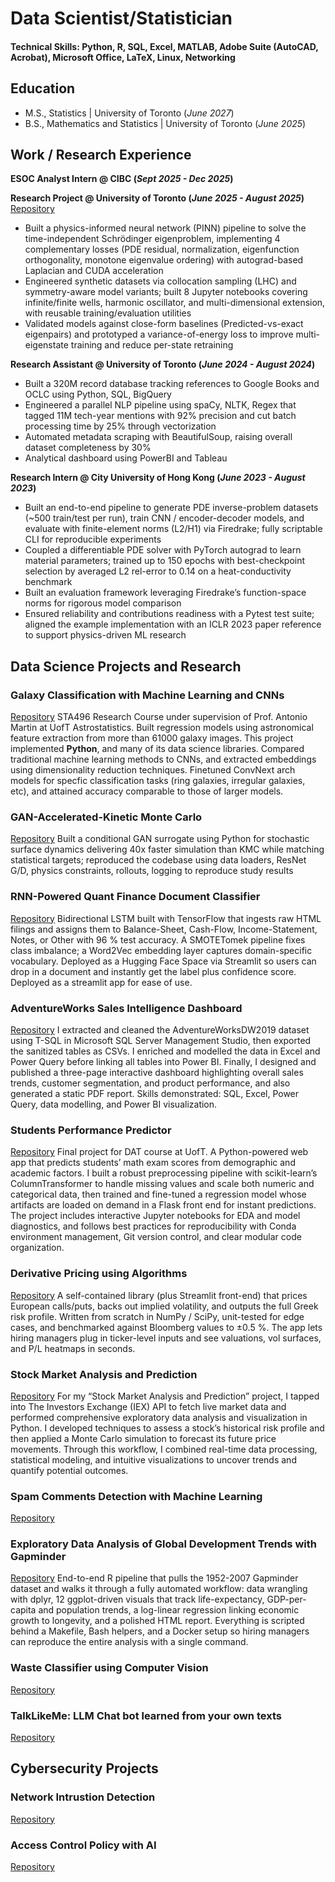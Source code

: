 # Data Scientist/Statistician

#### Technical Skills: Python, R, SQL, Excel, MATLAB, Adobe Suite (AutoCAD, Acrobat), Microsoft Office, LaTeX, Linux, Networking

## Education
- M.S., Statistics | University of Toronto (_June 2027_)
- B.S., Mathematics and Statistics | University of Toronto (_June 2025_)

## Work / Research Experience
**ESOC Analyst Intern @ CIBC (_Sept 2025 - Dec 2025_)**

**Research Project @ University of Toronto (_June 2025 - August 2025_)**
[Repository](https://github.com/WilliamKwanProgramming/RqPINN-SciML-Algorithms-for-Eigenvalue-Problems)
- Built a physics-informed neural network (PINN) pipeline to solve the time-independent Schrödinger eigenproblem, implementing 4 complementary losses (PDE residual, normalization, eigenfunction orthogonality, monotone eigenvalue ordering) with autograd-based Laplacian and CUDA acceleration
- Engineered synthetic datasets via collocation sampling (LHC) and symmetry-aware model variants; built 8 Jupyter notebooks covering infinite/finite wells, harmonic oscillator, and multi-dimensional extension, with reusable training/evaluation utilities
- Validated models against close-form baselines (Predicted-vs-exact eigenpairs) and prototyped a variance-of-energy loss to improve multi-eigenstate training and reduce per-state retraining

**Research Assistant @ University of Toronto (_June 2024 - August 2024_)**
- Built a 320M record database tracking references to Google Books and OCLC using Python, SQL, 
BigQuery
- Engineered a parallel NLP pipeline using spaCy, NLTK, Regex that tagged 11M tech-year 
mentions with 92% precision and cut batch processing time by 25% through vectorization 
- Automated metadata scraping with BeautifulSoup, raising overall dataset completeness by 30%
- Analytical dashboard using PowerBI and Tableau

**Research Intern @ City University of Hong Kong (_June 2023 - August 2023_)**
- Built an end-to-end pipeline to generate PDE inverse-problem datasets (~500 train/test per run), train CNN / encoder-decoder models, and evaluate with finite-element norms (L2/H1) via Firedrake; fully scriptable CLI for reproducible experiments
- Coupled a differentiable PDE solver with PyTorch autograd to learn material parameters; trained up to 150 epochs with best-checkpoint selection by averaged L2 rel-error to 0.14 on a heat-conductivity benchmark
- Built an evaluation framework leveraging Firedrake’s function-space norms for rigorous model comparison
- Ensured reliability and contributions readiness with a Pytest test suite; aligned the example implementation with an ICLR 2023 paper reference to support physics-driven ML research 


## Data Science Projects and Research
### Galaxy Classification with Machine Learning and CNNs
[Repository](https://github.com/WilliamKwanProgramming/galaxy-classification-project)
STA496 Research Course under supervision of Prof. Antonio Martin at UofT Astrostatistics. Built regression models using astronomical feature extraction from more than 61000 galaxy images. This project implemented **Python**, and many of its data science libraries. Compared traditional machine learning methods to CNNs, and extracted embeddings using dimensionality reduction techniques. Finetuned ConvNext arch models for specfic classification tasks (ring galaxies, irregular galaxies, etc), and attained accuracy comparable to those of larger models. 

### GAN-Accelerated-Kinetic Monte Carlo
[Repository](https://github.com/WilliamKwanProgramming/GAN-Accelerated-Kinetic-Monte-Carlo)
Built a conditional GAN surrogate using Python for stochastic surface dynamics delivering 40x faster simulation than KMC while matching statistical targets; reproduced the codebase using data loaders, ResNet G/D, physics constraints, rollouts, logging to reproduce study results

### RNN-Powered Quant Finance Document Classifier
[Repository](https://github.com/WilliamKwanProgramming/RNN-quant-document-classifer)
Bidirectional LSTM built with TensorFlow that ingests raw HTML filings and assigns them to Balance-Sheet, Cash-Flow, Income-Statement, Notes, or Other with 96 % test accuracy. A SMOTETomek pipeline fixes class imbalance; a Word2Vec embedding layer captures domain-specific vocabulary. Deployed as a Hugging Face Space via Streamlit so users can drop in a document and instantly get the label plus confidence score. Deployed as a streamlit app for ease of use. 

### AdventureWorks Sales Intelligence Dashboard
[Repository](https://github.com/WilliamKwanProgramming/adventure-works-sql-powerbi)
I extracted and cleaned the AdventureWorksDW2019 dataset using T-SQL in Microsoft SQL Server Management Studio, then exported the sanitized tables as CSVs. I enriched and modelled the data in Excel and Power Query before linking all tables into Power BI. Finally, I designed and published a three-page interactive dashboard highlighting overall sales trends, customer segmentation, and product performance, and also generated a static PDF report. Skills demonstrated: SQL, Excel, Power Query, data modelling, and Power BI visualization.

### Students Performance Predictor
[Repository](https://github.com/WilliamKwanProgramming/student-grade-predictor/)
Final project for DAT course at UofT. A Python-powered web app that predicts students’ math exam scores from demographic and academic factors. I built a robust preprocessing pipeline with scikit-learn’s ColumnTransformer to handle missing values and scale both numeric and categorical data, then trained and fine-tuned a regression model whose artifacts are loaded on demand in a Flask front end for instant predictions. The project includes interactive Jupyter notebooks for EDA and model diagnostics, and follows best practices for reproducibility with Conda environment management, Git version control, and clear modular code organization.

### Derivative Pricing using Algorithms
[Repository](https://github.com/WilliamKwanProgramming/options-pricing-algorithm)
A self-contained library (plus Streamlit front-end) that prices European calls/puts, backs out implied volatility, and outputs the full Greek risk profile. Written from scratch in NumPy / SciPy, unit-tested for edge cases, and benchmarked against Bloomberg values to ±0.5 %. The app lets hiring managers plug in ticker-level inputs and see valuations, vol surfaces, and P/L heatmaps in seconds. 

### Stock Market Analysis and Prediction
[Repository](https://github.com/WilliamKwanProgramming/stock-data-analysis-prediction)
For my “Stock Market Analysis and Prediction” project, I tapped into The Investors Exchange (IEX) API to fetch live market data and performed comprehensive exploratory data analysis and visualization in Python. I developed techniques to assess a stock’s historical risk profile and then applied a Monte Carlo simulation to forecast its future price movements. Through this workflow, I combined real-time data processing, statistical modeling, and intuitive visualizations to uncover trends and quantify potential outcomes.

### Spam Comments Detection with Machine Learning
[Repository](https://github.com/WilliamKwanProgramming/sta314_finalproject)

### Exploratory Data Analysis of Global Development Trends with Gapminder
[Repository](https://github.com/WilliamKwanProgramming/gapminder-analysis)
End-to-end R pipeline that pulls the 1952-2007 Gapminder dataset and walks it through a fully automated workflow: data wrangling with dplyr, 12 ggplot-driven visuals that track life-expectancy, GDP-per-capita and population trends, a log-linear regression linking economic growth to longevity, and a polished HTML report. Everything is scripted behind a Makefile, Bash helpers, and a Docker setup so hiring managers can reproduce the entire analysis with a single command.


### Waste Classifier using Computer Vision
[Repository](https://github.com/WilliamKwanProgramming/computer-vision-waste-classification)


### TalkLikeMe: LLM Chat bot learned from your own texts
[Repository](https://github.com/WilliamKwanProgramming/ai-messaging-bot)

## Cybersecurity Projects

### Network Intrustion Detection
[Repository](https://github.com/WilliamKwanProgramming/network-intrustion-detection)

### Access Control Policy with AI
[Repository](https://github.com/WilliamKwanProgramming/access-control-policy-detection)

